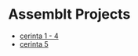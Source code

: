 # Assemblt Projects

- [cerinta 1 - 4](<https://cs.unibuc.ro/~crusu/asc/Arhitectura%20Sistemelor%20de%20Calcul%20(ASC)%20-%20Tema%201%202021.pdf>)
- [cerinta 5](<https://cs.unibuc.ro/~crusu/asc/Arhitectura%20Sistemelor%20de%20Calcul%20(ASC)%20-%20Tema%202%202021.pdf>)
